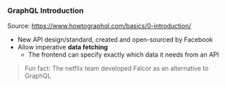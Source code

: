 ### GraphQL Introduction

Source: https://www.howtographql.com/basics/0-introduction/

- New API design/standard, created and open-sourced by Facebook
- Allow imperative <b>data fetching</b>
    - The frontend can specify exactly which data it needs from an API

> Fun fact: The netflix team developed Falcor as an alternative to GraphQL
